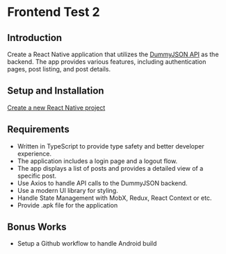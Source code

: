 # Frontend Test 2

## Introduction
Create a React Native application that utilizes the [DummyJSON API](https://dummyjson.com/docs) as the backend. The app provides various features, including authentication pages, post listing, and post details.

## Setup and Installation
[Create a new React Native project](https://reactnative.dev/docs/environment-setup)

## Requirements
- Written in TypeScript to provide type safety and better developer experience.
- The application includes a login page and a logout flow.
- The app displays a list of posts and provides a detailed view of a specific post.
- Use Axios to handle API calls to the DummyJSON backend.
- Use a modern UI library for styling.
- Handle State Management with MobX, Redux, React Context or etc.
- Provide .apk file for the application

## Bonus Works
- Setup a Github workflow to handle Android build
